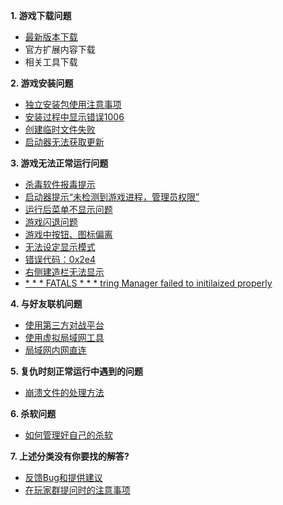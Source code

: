 **1. 游戏下载问题**
- [最新版本下载](./最新版本下载)
- 官方扩展内容下载
- 相关工具下载

**2. 游戏安装问题**
- [独立安装包使用注意事项](./独立安装包使用注意事项)
- [安装过程中显示错误1006](./安装过程中显示错误1006)
- [创建临时文件失败](./创建临时文件失败)
- [启动器无法获取更新](./启动器无法获得更新)

**3. 游戏无法正常运行问题**
- [杀毒软件报毒提示](./杀毒软件报毒提示)
- [启动器提示“未检测到游戏进程，管理员权限”](./启动器提示“未检测到游戏进程，管理员权限”)
- [运行后菜单不显示问题](./运行后菜单不显示问题)
- [游戏闪退问题](./闪退问题)
- [游戏中按钮、图标偏离](游戏中按钮、图标偏离)
- [无法设定显示模式](./无法设定显示模式)
- [错误代码：0x2e4](./错误代码：0x2e4)
- [右侧建造栏无法显示](./右侧建造栏无法显示)
- [* * * FATALS * * * tring Manager failed to initilaized properly](./FATAL弹窗的解决方法)

**4. 与好友联机问题**
- [使用第三方对战平台](./使用第三方对战平台)
- [使用虚拟局域网工具](使用虚拟局域网工具)
- [局域网内网直连](局域网内网直连)

**5. 复仇时刻正常运行中遇到的问题**
- [崩溃文件的处理方法](./debug文件的处理方法)

**6. 杀软问题**
- [如何管理好自己的杀软](./如何管理好自己的杀软)

**7. 上述分类没有你要找的解答?**
- [反馈Bug和提供建议](./反馈Bug和提供建议)
- [在玩家群提问时的注意事项](./在玩家群提问时的注意事项)